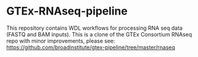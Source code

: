 # GTEx-RNAseq-pipeline
This repository contains WDL workflows for processing RNA seq data (FASTQ and BAM inputs). This is a clone of the GTEx Consortium RNAseq repo with minor improvements, please see: https://github.com/broadinstitute/gtex-pipeline/tree/master/rnaseq